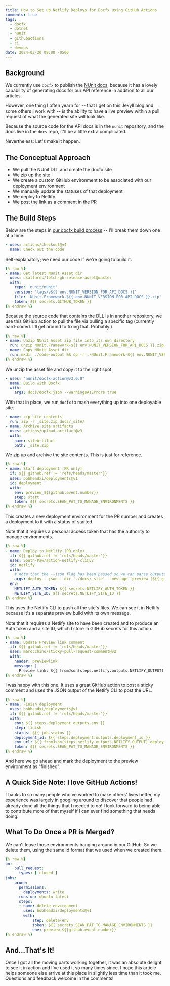 ```yaml
---
title: How to Set up Netlify Deploys for Docfx using GitHub Actions
comments: true
tags:
  - docfx
  - dotnet
  - nunit
  - githubactions
  - ci
  - devops
date: 2024-02-20 09:00 -0500
---
```

## Background

We currently use `docfx` to publish the [NUnit docs](https://docs.nunit.org), because it has a lovely capability of generating docs for our API reference in addition to all our articles.

However, one thing I often yearn for -- that I get on this Jekyll blog and some others I work with -- is the ability to have a live preview within a pull request of what the generated site will look like.

Because the source code for the API docs is in the `nunit` repository, and the docs live in the `docs` repo, it'll be a little extra complicated.

Nevertheless: Let's make it happen.

## The Conceptual Approach

* We pull the NUnit DLL and create the docfx site
* We zip up the site
* We create a custom GitHub environment to be associated with our deployment environment
* We manually update the statuses of that deployment
* We deploy to Netlify
* We post the link as a comment in the PR

## The Build Steps

Below are the steps in [our docfx build process](https://github.com/nunit/docs/tree/master/.github/workflows) -- I'll break them down one at a time:

```yaml
- uses: actions/checkout@v4
  name: Check out the code
```

Self-explanatory; we need our code if we're going to build it.

```yaml
{% raw %}
- name: Get latest NUnit Asset dir
  uses: dsaltares/fetch-gh-release-asset@master
  with:
    repo: 'nunit/nunit'
    version: 'tags/v${{ env.NUNIT_VERSION_FOR_API_DOCS }}'
    file: 'NUnit.Framework-${{ env.NUNIT_VERSION_FOR_API_DOCS }}.zip'
    token: ${{ secrets.GITHUB_TOKEN }}
{% endraw %}
```

Because the source code that contains the DLL is in another repository, we use this GitHub action to pull the file via pulling a specific tag (currently hard-coded. I'll get around to fixing that. Probably.)

```yaml
{% raw %}
- name: Unzip NUnit Asset zip file into its own directory
  run: unzip NUnit.Framework-${{ env.NUNIT_VERSION_FOR_API_DOCS }}.zip -d ./NUnit.Framework-${{ env.NUNIT_VERSION_FOR_API_DOCS }}
- name: Copy NUnit Asset dir
  run: mkdir ./code-output && cp -r ./NUnit.Framework-${{ env.NUNIT_VERSION_FOR_API_DOCS }}/bin/net6.0/* ./code-output
{% endraw %}
```

We unzip the asset file and copy it to the right spot.

```yaml
- uses: "nunit/docfx-action@v3.0.0"
  name: Build with Docfx
  with:
    args: docs/docfx.json --warningsAsErrors true
```

With that in place, we run `docfx` to mash everything up into one deployable site.

```yaml
- name: zip site contents
  run: zip -r _site.zip docs/_site/
- name: Archive site artifacts
  uses: actions/upload-artifact@v3
  with:
    name: siteArtifact
    path: _site.zip
```

We zip up and archive the site contents. This is just for reference.

```yaml
{% raw %}
- name: Start deployment (PR only)
  if: ${{ github.ref != 'refs/heads/master'}}
  uses: bobheadxi/deployments@v1
  id: deployment
  with:
    env: preview_${{github.event.number}}
    step: start
    token: ${{ secrets.SEAN_PAT_TO_MANAGE_ENVIRONMENTS }}
{% endraw %}
```

This creates a new deployment environment for the PR number and creates a deployment to it with a status of started.

Note that it requires a personal access token that has the authority to manage environments.

```yaml
{% raw %}
- name: Deploy to Netlify (PR only)
  if: ${{ github.ref != 'refs/heads/master'}}
  uses: South-Paw/action-netlify-cli@v2
  id: netlify
  with:
    # note that the --json flag has been passed so we can parse outputs
    args: deploy --json --dir './docs/_site' --message 'preview [${{ github.sha }}]'
  env:
    NETLIFY_AUTH_TOKEN: ${{ secrets.NETLIFY_AUTH_TOKEN }}
    NETLIFY_SITE_ID: ${{ secrets.NETLIFY_SITE_ID }}          
{% endraw %}
```

This uses the Netlify CLI to push all the site's files. We can see it in Netlify because it's a separate preview build with its own message.

Note that it requires a Netlify site to have been created and to produce an Auth token and a site ID, which I store in GitHub secrets for this action.

```yaml
{% raw %}  
- name: Update Preview link comment
  if: ${{ github.ref != 'refs/heads/master'}}
  uses: marocchino/sticky-pull-request-comment@v2
  with:
    header: previewlink
    message: |
      Preview link: ${{ fromJson(steps.netlify.outputs.NETLIFY_OUTPUT).deploy_url }}          
{% endraw %}
```

I was happy with this one. It uses a great GitHub action to post a sticky comment and uses the JSON output of the Netlify CLI to post the URL.

```yaml
{% raw %}  
- name: Finish deployment
  uses: bobheadxi/deployments@v1
  if: ${{ github.ref != 'refs/heads/master'}}
  with:
    env: ${{ steps.deployment.outputs.env }}
    step: finish
    status: ${{ job.status }}
    deployment_id: ${{ steps.deployment.outputs.deployment_id }}
    env_url: ${{ fromJson(steps.netlify.outputs.NETLIFY_OUTPUT).deploy_url }}     
    token: ${{ secrets.SEAN_PAT_TO_MANAGE_ENVIRONMENTS }} 
{% endraw %}          
```

And here we go ahead and mark the deployment to the preview environment as "finished".

## A Quick Side Note: I love GitHub Actions!

Thanks to so many people who've worked to make others' lives better, my experience was largely in googling around to discover that people had already done all the things that I needed to do! I look forward to being able to contribute more of that myself if I can ever find something that needs doing.

## What To Do Once a PR is Merged?

We can't leave those environments hanging around in our GitHub. So we delete them, using the same id format that we used when we created them.

```yaml
{% raw %}
on:
    pull_request:
      types: [ closed ]
jobs:
    prune:
      permissions: 
        deployments: write
      runs-on: ubuntu-latest
      steps:
      - name: delete environment
        uses: bobheadxi/deployments@v1
        with:
            step: delete-env
            token: ${{ secrets.SEAN_PAT_TO_MANAGE_ENVIRONMENTS }}
            env: preview_${{github.event.number}}
{% endraw %}
```

## And...That's It!

Once I got all the moving parts working together, it was an absolute delight to see it in action and I've used it so many times since. I hope this article helps someone else arrive at this place in slightly less time than it took me. Questions and feedback welcome in the comments!
